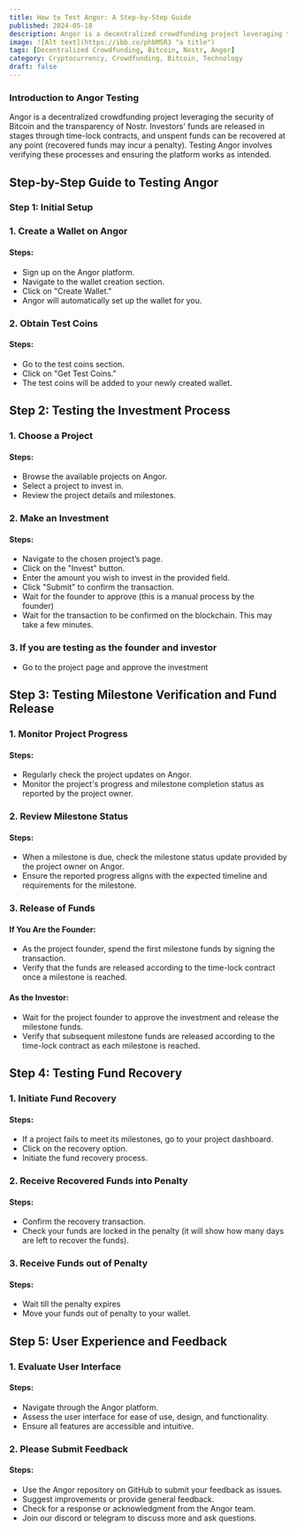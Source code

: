 ```yaml
---
title: How to Test Angor: A Step-by-Step Guide
published: 2024-05-18
description: Angor is a decentralized crowdfunding project leveraging the security of Bitcoin and the transparency of Nostr.
image: ![Alt text](https://ibb.co/phbMSR3 "a title")
tags: [Decentralized Crowdfunding, Bitcoin, Nostr, Angor]
category: Cryptocurrency, Crowdfunding, Bitcoin, Technology
draft: false
---
```

### Introduction to Angor Testing

Angor is a decentralized crowdfunding project leveraging the security of Bitcoin and the transparency of Nostr. Investors' funds are released in stages through time-lock contracts, and unspent funds can be recovered at any point (recovered funds may incur a penalty). Testing Angor involves verifying these processes and ensuring the platform works as intended.

## Step-by-Step Guide to Testing Angor

### Step 1: Initial Setup

### 1. Create a Wallet on Angor
#### Steps: 
- Sign up on the Angor platform.
- Navigate to the wallet creation section.
- Click on "Create Wallet."
- Angor will automatically set up the wallet for you.
 
### 2. Obtain Test Coins
#### Steps:  
- Go to the test coins section.
- Click on "Get Test Coins."
- The test coins will be added to your newly created wallet.

## Step 2: Testing the Investment Process
### 1. Choose a Project
#### Steps:  
- Browse the available projects on Angor.
- Select a project to invest in.
- Review the project details and milestones.

### 2. Make an Investment
#### Steps: 
- Navigate to the chosen project’s page.
- Click on the "Invest" button.
- Enter the amount you wish to invest in the provided field.
- Click "Submit" to confirm the transaction.
- Wait for the founder to approve (this is a manual process by the founder)
- Wait for the transaction to be confirmed on the blockchain. This may take a few minutes.

### 3. If you are testing as the founder and investor
- Go to the project page and approve the investment

## Step 3: Testing Milestone Verification and Fund Release

### 1. Monitor Project Progress
#### Steps:  
- Regularly check the project updates on Angor.
- Monitor the project's progress and milestone completion status as reported by the project owner.

### 2. Review Milestone Status
#### Steps:  
- When a milestone is due, check the milestone status update provided by the project owner on Angor.
- Ensure the reported progress aligns with the expected timeline and requirements for the milestone.

### 3. Release of Funds
#### If You Are the Founder:
- As the project founder, spend the first milestone funds by signing the transaction.
- Verify that the funds are released according to the time-lock contract once a milestone is reached.

#### As the Investor:
- Wait for the project founder to approve the investment and release the milestone funds.
- Verify that subsequent milestone funds are released according to the time-lock contract as each milestone is reached.

## Step 4: Testing Fund Recovery

### 1. Initiate Fund Recovery
#### Steps:  
- If a project fails to meet its milestones, go to your project dashboard.
- Click on the recovery option.
- Initiate the fund recovery process.

### 2. Receive Recovered Funds into Penalty
#### Steps:  
- Confirm the recovery transaction.
- Check your funds are locked in the penalty (it will show how many days are left to recover the funds).

### 3. Receive Funds out of Penalty
#### Steps:  
- Wait till the penalty expires
- Move your funds out of penalty to your wallet.

## Step 5: User Experience and Feedback

### 1. Evaluate User Interface
#### Steps:  
- Navigate through the Angor platform.
- Assess the user interface for ease of use, design, and functionality.
- Ensure all features are accessible and intuitive.

### 2. Please Submit Feedback 
#### Steps:  
- Use the Angor repository on GitHub to submit your feedback as issues.
- Suggest improvements or provide general feedback.
- Check for a response or acknowledgment from the Angor team.
- Join our discord or telegram to discuss more and ask questions.